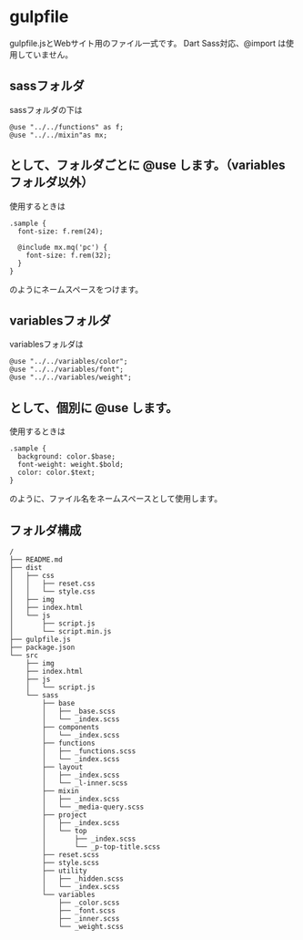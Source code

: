 # gulpfile

gulpfile.jsとWebサイト用のファイル一式です。
Dart Sass対応、@import は使用していません。

## sassフォルダ

sassフォルダの下は
```
@use "../../functions" as f;
@use "../../mixin"as mx;
```
として、フォルダごとに @use します。（variablesフォルダ以外）
---
使用するときは
```
.sample {
  font-size: f.rem(24);

  @include mx.mq('pc') {
    font-size: f.rem(32);
  }
}
```
のようにネームスペースをつけます。

## variablesフォルダ

variablesフォルダは
```
@use "../../variables/color";
@use "../../variables/font";
@use "../../variables/weight";
```
として、個別に @use します。
---
使用するときは
```
.sample {
  background: color.$base;
  font-weight: weight.$bold;
  color: color.$text;
}
```
のように、ファイル名をネームスペースとして使用します。

## フォルダ構成

```
/
├── README.md
├── dist
│   ├── css
│   │   ├── reset.css
│   │   └── style.css
│   ├── img
│   ├── index.html
│   └── js
│       ├── script.js
│       └── script.min.js
├── gulpfile.js
├── package.json
└── src
    ├── img
    ├── index.html
    ├── js
    │   └── script.js
    └── sass
        ├── base
        │   ├── _base.scss
        │   └── _index.scss
        ├── components
        │   └── _index.scss
        ├── functions
        │   ├── _functions.scss
        │   └── _index.scss
        ├── layout
        │   ├── _index.scss
        │   └── _l-inner.scss
        ├── mixin
        │   ├── _index.scss
        │   └── _media-query.scss
        ├── project
        │   ├── _index.scss
        │   └── top
        │       ├── _index.scss
        │       └── _p-top-title.scss
        ├── reset.scss
        ├── style.scss
        ├── utility
        │   ├── _hidden.scss
        │   └── _index.scss
        └── variables
            ├── _color.scss
            ├── _font.scss
            ├── _inner.scss
            └── _weight.scss
```

